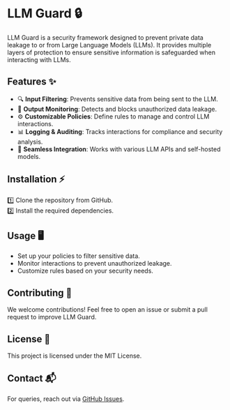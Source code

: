 # LLM Guard 🔒
LLM Guard is a security framework designed to prevent private data leakage to or from Large Language Models (LLMs). It provides multiple layers of protection to ensure sensitive information is safeguarded when interacting with LLMs.

## Features ✨
- 🔍 **Input Filtering**: Prevents sensitive data from being sent to the LLM.
- 🚨 **Output Monitoring**: Detects and blocks unauthorized data leakage.
- ⚙️ **Customizable Policies**: Define rules to manage and control LLM interactions.
- 📊 **Logging & Auditing**: Tracks interactions for compliance and security analysis.
- 🔗 **Seamless Integration**: Works with various LLM APIs and self-hosted models.

## Installation ⚡
1️⃣ Clone the repository from GitHub.  
2️⃣ Install the required dependencies.  

## Usage 🖥️
- Set up your policies to filter sensitive data.  
- Monitor interactions to prevent unauthorized leakage.  
- Customize rules based on your security needs.  

## Contributing 🤝
We welcome contributions! Feel free to open an issue or submit a pull request to improve LLM Guard.  

## License 📜
This project is licensed under the MIT License.  

## Contact 📬
For queries, reach out via [GitHub Issues](https://github.com/barkhaaroraa/llm_guard_minor/issues).

